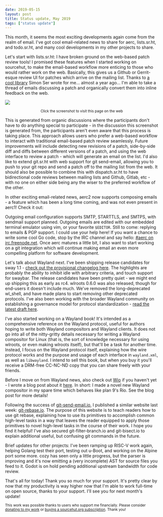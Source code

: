 ```yaml
---
date: 2019-05-15
layout: post
title: Status update, May 2019
tags: ["status update"]
---
```


This month, it seems the most exciting developments again come from the realm of
email. I've got cool email-related news to share for aerc, lists.sr.ht, and
todo.sr.ht, and many cool developments in my other projects to share.

Let's start with lists.sr.ht: I have broken ground on the web-based patch review
tools! I promised these features when I started working on sourcehut, to make
the email-based workflow more enticing to those who would rather work on the
web. Basically, this gives us a Github or Gerrit-esque review UI for patches
which arrive on the mailing list. Thanks to [a cool
library](https://git.sr.ht/~emersion/python-emailthreads) Simon Ser wrote for
me... almost a year ago... I'm able to take a thread of emails discussing a
patch and organically convert them into inline feedback on the web.

[![](https://sr.ht/sjtE.png)](https://lists.sr.ht/~philmd/qemu/patches/5556)

<small style="display: block; text-align: center;">
  Click the screenshot to visit this page on the web
</small>

This is generated from organic discussions where the participants don't have to
do anything special to participate - in the discussion this screenshot is
generated from, the participants aren't even aware that this process is taking
place. This approach allows users who prefer a web-based workflow to interact
with traditional email-based patch review seamlessly. Future improvements will
include detecting new revisions of a patch, side-by-side diff and diffs between
different versions of a patch, and using the web interface to review a patch -
which will generate an email on the list. I'd also like to extend git.sr.ht with
web support for git send-email, allowing you to push to your git repo and send a
patch off to the mailing list from the web. It should also be possible to
combine this with dispatch.sr.ht to have bidirectional code reviews between
mailing lists and Github, Gitlab, etc - with no one on either side being any the
wiser to the preferred workflow of the other.

In other exciting email-related news, aerc2 now supports composing emails -
a feature which has been a long time coming, and was not even present in aerc1!
Check it out:

<script
  id="asciicast-CqTukJZoTq7ZgPmsjhIbQyUjb"
  src="https://asciinema.org/a/pafXXANiWHY9MOH2yXdVHHJRd.js" async
></script>

Outgoing email configuration supports SMTP, STARTTLS, and SMTPS, with sendmail
support planned. Outgoing emails are edited with our embedded terminal emulator
using vim, or your favorite `$EDITOR`. Still to come: replying to emails & PGP
support. I could use your help here! If you want a chance to write some cool Go
code, stop by the IRC channel and say hello: [#aerc on
irc.freenode.net](http://webchat.freenode.net/?channels=aerc&uio=d4). Once aerc
matures a little bit, I also want to start working on a git integration which
will continue making email an even more compelling platform for software
development.

Let's talk about Wayland next. I've been shipping release candidates for sway
1.1 - [check out the provisional changelog
here](https://github.com/swaywm/sway/issues/3861#issuecomment-487073065). The
highlights are probably the ability to inhibit idle with arbitrary criteria, and
touch support for swaybar. The release candidates have been pretty quiet - we
might end up shipping this as early as rc4. wlroots 0.6.0 was also released,
though for end-users it doesn't include much. We've removed the long-deprecated
wl_shell, and have made plans to start removing other deprecated protocols. I've
also been working with the broader Wayland community on establishing a
governance model for protocol standardization - [read the latest draft
here](https://lists.freedesktop.org/archives/wayland-devel/2019-May/040532.html).

I've also started working on a Wayland book! It's intended as a comprehensive
reference on the Wayland protocol, useful for authors hoping to write both
Wayland compositors and Wayland clients. It does not go into all of the
nitty-gritty details necessary for writing a Wayland compositor for Linux (that
is, the sort of knowledge necessary for using wlroots, or even making wlroots
itself), but that'll be a task for another time. Instead, I focus on the Wayland
protocol itself, explaining how the wire protocol works and the purpose and
usage of each interface in `wayland.xml`, as well as `libwayland`. I intend to
sell this book, but when you buy it you'll receive a DRM-free CC-NC-ND copy that
you can share freely with your friends.

Before I move on from Wayland news, also check out
[Wio](https://wio-project.org/) if you haven't yet - I wrote a blog post about
it [here](https://drewdevault.com/2019/05/01/Announcing-wio.html). In short: I
made a novel new Wayland compositor in my spare time which behaves like plan 9's
Rio.  See the blog post for more details!

Following the success of [git-send-email.io](https://git-send-email.io), I
published a similar website last week: [git-rebase.io](https://git-rebase.io).
The purpose of this website is to teach readers how to use git rebase,
explaining how to use its primitives to accomplish common high-level tasks in a
way that leaves the reader equipped to apply those primitives to novel
high-level tasks in the course of their work. I hope you find it helpful! I've
also secured git-filter-branch.io and git-bisect.io to explain additional
useful, but confusing git commands in the future.

Brief updates for other projects: I've been ramping up RISC-V work again,
helping Golang test their port, testing out u-Boot, and working on the Alpine
port some more. cozy has seen only a little progress, but the parser is
improving and it's now emitting a (very incomplete) AST for source files you
feed to it. Godot is on hold pending additional upstream bandwidth for code
review.

That's all for today! Thank you so much for your support. It's pretty clear by
now that my productivity is way higher now that I'm able to work full-time on
open source, thanks to your support. I'll see you for next month's update!

<small class="text-muted">
This work was possible thanks to users who support me financially. Please
consider <a href="/donate">donating to my work</a> or <a
href="https://sourcehut.org">buying a sourcehut.org subscription</a>. Thank you!
</small>

